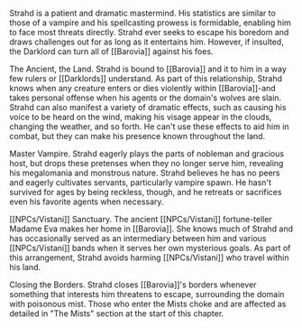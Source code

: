 Strahd is a patient and dramatic mastermind. His statistics are similar to those of a vampire and his spellcasting prowess is formidable, enabling him  
to face most threats directly. Strahd ever seeks to escape his boredom and draws challenges out for as long as it entertains him. However, if insulted, the Darklord can turn all of [[Barovia]] against his foes.

The Ancient, the Land. Strahd is bound to [[Barovia]] and it to him in a way few rulers or [[Darklords]] understand. As part of this relationship, Strahd knows when any creature enters or dies violently within [[Barovia]]-and takes personal offense when his agents or the domain's wolves are slain. Strahd can also manifest a variety of dramatic effects, such as causing his voice to be heard on the wind, making his visage appear in the clouds, changing the weather, and so forth. He can't use these effects to aid him in combat, but they can make his presence known throughout the land.

Master Vampire. Strahd eagerly plays the parts of nobleman and gracious host, but drops these pretenses when they no longer serve him, revealing his megalomania and monstrous nature. Strahd believes he has no peers and eagerly cultivates servants, particularly vampire spawn. He hasn't survived for ages by being reckless, though, and he retreats or sacrifices even his favorite agents when necessary.

[[NPCs/Vistani]] Sanctuary. The ancient [[NPCs/Vistani]] fortune-teller Madame Eva makes her home in [[Barovia]]. She knows much of Strahd and has occasionally served as an intermediary between him and various [[NPCs/Vistani]] bands when it serves her own mysterious goals. As part of this arrangement, Strahd avoids harming [[NPCs/Vistani]] who travel within his land.

Closing the Borders. Strahd closes [[Barovia]]'s borders whenever something that interests him threatens to escape, surrounding the domain with poisonous mist. Those who enter the Mists choke and are affected as detailed in "The Mists" section at the start of this chapter.